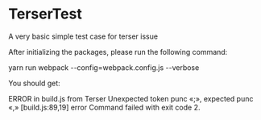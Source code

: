 # TerserTest

A very basic simple test case for terser issue

After initializing the packages, please run the following command:

yarn run webpack --config=webpack.config.js --verbose

You should get:

ERROR in build.js from Terser
Unexpected token punc «;», expected punc «,» [build.js:89,19]
error Command failed with exit code 2.
